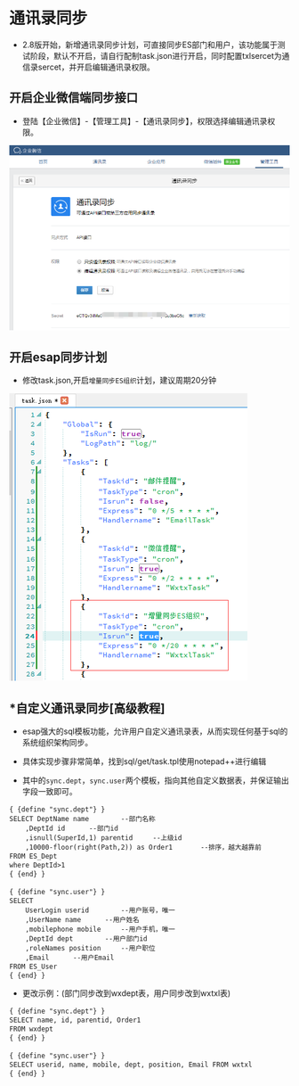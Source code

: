 # 通讯录同步
* 2.8版开始，新增通讯录同步计划，可直接同步ES部门和用户，该功能属于测试阶段，默认不开启，请自行配制task.json进行开启，同时配置txlsercet为通信录sercet，并开启编辑通讯录权限。

## 开启企业微信端同步接口
* 登陆【企业微信】-【管理工具】-【通讯录同步】，权限选择编辑通讯录权限。

![](./img/txl-1.png)

## 开启esap同步计划
* 修改task.json,开启`增量同步ES组织`计划，建议周期20分钟

![](./img/txl-2.png)

## *自定义通讯录同步[高级教程]
* esap强大的sql模板功能，允许用户自定义通讯录表，从而实现任何基于sql的系统组织架构同步。

* 具体实现步骤非常简单，找到sql/get/task.tpl使用notepad++进行编辑

* 其中的`sync.dept`，`sync.user`两个模板，指向其他自定义数据表，并保证输出字段一致即可。

```
{ {define "sync.dept"} }
SELECT DeptName name		--部门名称
	,DeptId id		--部门id
	,isnull(SuperId,1) parentid		--上级id
	,10000-floor(right(Path,2)) as Order1		--排序，越大越靠前
FROM ES_Dept
where DeptId>1
{ {end} }

{ {define "sync.user"} }
SELECT
	UserLogin userid		--用户账号，唯一
	,UserName name		--用户姓名
	,mobilephone mobile		--用户手机，唯一
	,DeptId dept		--用户部门id
	,roleNames position		--用户职位
	,Email		--用户Email
FROM ES_User
{ {end} }
```

* 更改示例：(部门同步改到wxdept表，用户同步改到wxtxl表)

```
{ {define "sync.dept"} }
SELECT name, id, parentid, Order1
FROM wxdept
{ {end} }

{ {define "sync.user"} }
SELECT userid, name, mobile, dept, position, Email FROM wxtxl
{ {end} }
```